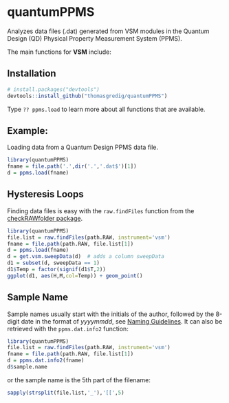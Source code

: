 # quantumPPMS

Analyzes data files (.dat) generated from VSM modules in the Quantum Design (QD) Physical Property Measurement System (PPMS).

The main functions for **VSM** include:


## Installation

```R
# install.packages("devtools")
devtools::install_github("thomasgredig/quantumPPMS")
```

Type `?? ppms.load` to learn more about all functions that are available.


## Example:

Loading data from a Quantum Design PPMS data file.

```R
library(quantumPPMS)
fname = file.path('.',dir('.','.dat$')[1])
d = ppms.load(fname)
```

## Hysteresis Loops

Finding data files is easy with the `raw.findFiles` function from the [checkRAWfolder package](https://github.com/thomasgredig/checkRAWfolder).

```R
library(quantumPPMS)
file.list = raw.findFiles(path.RAW, instrument='vsm')
fname = file.path(path.RAW, file.list[1])
d = ppms.load(fname)
d = get.vsm.sweepData(d)  # adds a column sweepData
d1 = subset(d, sweepData == 1)
d1$Temp = factor(signif(d1$T,2))
ggplot(d1, aes(H,M,col=Temp)) + geom_point()
```

## Sample Name

Sample names usually start with the initials of the author, followed by the 8-digit date in the format of *yyyymmdd*, see [Naming Guidelines](https://github.com/thomasgredig/MSthesis-Guidelines). It can also be retrieved with the `ppms.dat.info2` function:

```R
library(quantumPPMS)
file.list = raw.findFiles(path.RAW, instrument='vsm')
fname = file.path(path.RAW, file.list[1])
d = ppms.dat.info2(fname)
d$sample.name
```

or the sample name is the 5th part of the filename:

```R
sapply(strsplit(file.list,'_'),'[[',5)
```

